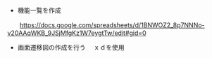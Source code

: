 - 機能一覧を作成

　　https://docs.google.com/spreadsheets/d/1BNWOZ2_8p7NNNo-v20AAqWKB_9JSjMfgKz1W7eygtTw/edit#gid=0

- 画面遷移図の作成を行う
　ｘｄを使用
